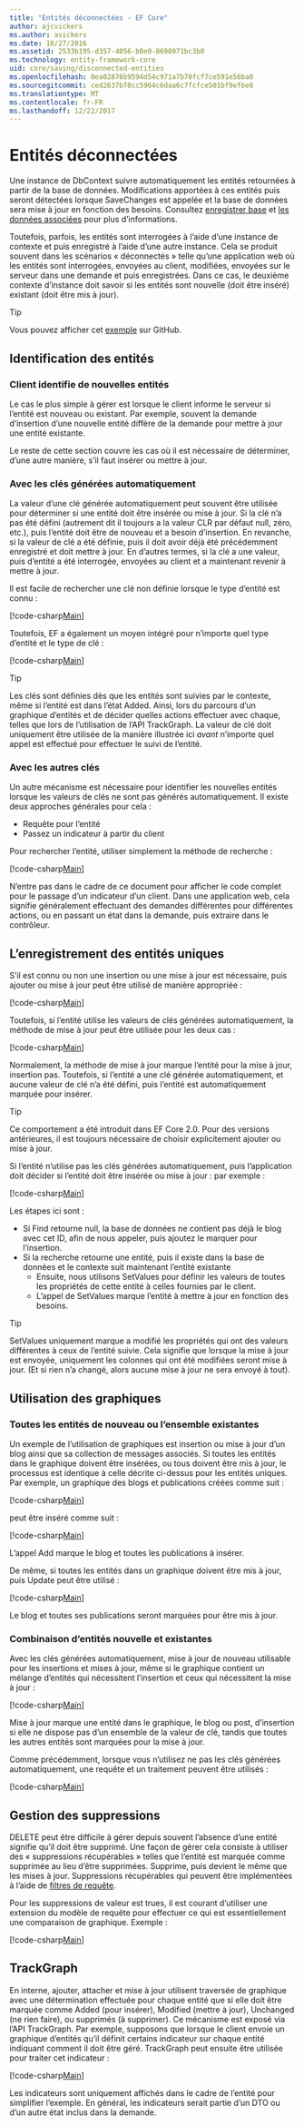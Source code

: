 ```yaml
---
title: "Entités déconnectées - EF Core"
author: ajcvickers
ms.author: avickers
ms.date: 10/27/2016
ms.assetid: 2533b195-d357-4056-b0e0-8698971bc3b0
ms.technology: entity-framework-core
uid: core/saving/disconnected-entities
ms.openlocfilehash: 0ea02876b9594d54c971a7b70fcf7ce591e56ba0
ms.sourcegitcommit: ced2637bf8cc5964c6daa6c7fcfce501bf9ef6e8
ms.translationtype: MT
ms.contentlocale: fr-FR
ms.lasthandoff: 12/22/2017
---
```

# <a name="disconnected-entities"></a>Entités déconnectées

Une instance de DbContext suivre automatiquement les entités retournées à partir de la base de données. Modifications apportées à ces entités puis seront détectées lorsque SaveChanges est appelée et la base de données sera mise à jour en fonction des besoins. Consultez [enregistrer base](basic.md) et [les données associées](related-data.md) pour plus d’informations.

Toutefois, parfois, les entités sont interrogées à l’aide d’une instance de contexte et puis enregistré à l’aide d’une autre instance. Cela se produit souvent dans les scénarios « déconnectés » telle qu’une application web où les entités sont interrogées, envoyées au client, modifiées, envoyées sur le serveur dans une demande et puis enregistrées. Dans ce cas, le deuxième contexte d’instance doit savoir si les entités sont nouvelle (doit être inséré) existant (doit être mis à jour).

> [!TIP]  
> Vous pouvez afficher cet [exemple](https://github.com/aspnet/EntityFramework.Docs/tree/master/samples/core/Saving/Saving/Disconnected/) sur GitHub.

## <a name="identifying-new-entities"></a>Identification des entités

### <a name="client-identifies-new-entities"></a>Client identifie de nouvelles entités

Le cas le plus simple à gérer est lorsque le client informe le serveur si l’entité est nouveau ou existant. Par exemple, souvent la demande d’insertion d’une nouvelle entité diffère de la demande pour mettre à jour une entité existante.

Le reste de cette section couvre les cas où il est nécessaire de déterminer, d’une autre manière, s’il faut insérer ou mettre à jour.

### <a name="with-auto-generated-keys"></a>Avec les clés générées automatiquement

La valeur d’une clé générée automatiquement peut souvent être utilisée pour déterminer si une entité doit être insérée ou mise à jour. Si la clé n’a pas été défini (autrement dit il toujours a la valeur CLR par défaut null, zéro, etc.), puis l’entité doit être de nouveau et a besoin d’insertion. En revanche, si la valeur de clé a été définie, puis il doit avoir déjà été précédemment enregistré et doit mettre à jour. En d’autres termes, si la clé a une valeur, puis d’entité a été interrogée, envoyées au client et a maintenant revenir à mettre à jour.

Il est facile de rechercher une clé non définie lorsque le type d’entité est connu :

[!code-csharp[Main](../../../samples/core/Saving/Saving/Disconnected/Sample.cs#IsItNewSimple)]

Toutefois, EF a également un moyen intégré pour n’importe quel type d’entité et le type de clé :

[!code-csharp[Main](../../../samples/core/Saving/Saving/Disconnected/Sample.cs#IsItNewGeneral)]

> [!TIP]  
> Les clés sont définies dès que les entités sont suivies par le contexte, même si l’entité est dans l’état Added. Ainsi, lors du parcours d’un graphique d’entités et de décider quelles actions effectuer avec chaque, telles que lors de l’utilisation de l’API TrackGraph. La valeur de clé doit uniquement être utilisée de la manière illustrée ici _avant_ n’importe quel appel est effectué pour effectuer le suivi de l’entité.

### <a name="with-other-keys"></a>Avec les autres clés

Un autre mécanisme est nécessaire pour identifier les nouvelles entités lorsque les valeurs de clés ne sont pas générés automatiquement. Il existe deux approches générales pour cela :
 * Requête pour l’entité
 * Passez un indicateur à partir du client

Pour rechercher l’entité, utiliser simplement la méthode de recherche :

[!code-csharp[Main](../../../samples/core/Saving/Saving/Disconnected/Sample.cs#IsItNewQuery)]

N’entre pas dans le cadre de ce document pour afficher le code complet pour le passage d’un indicateur d’un client. Dans une application web, cela signifie généralement effectuant des demandes différentes pour différentes actions, ou en passant un état dans la demande, puis extraire dans le contrôleur.

## <a name="saving-single-entities"></a>L’enregistrement des entités uniques

S’il est connu ou non une insertion ou une mise à jour est nécessaire, puis ajouter ou mise à jour peut être utilisé de manière appropriée :

[!code-csharp[Main](../../../samples/core/Saving/Saving/Disconnected/Sample.cs#InsertAndUpdateSingleEntity)]

Toutefois, si l’entité utilise les valeurs de clés générées automatiquement, la méthode de mise à jour peut être utilisée pour les deux cas :

[!code-csharp[Main](../../../samples/core/Saving/Saving/Disconnected/Sample.cs#InsertOrUpdateSingleEntity)]

Normalement, la méthode de mise à jour marque l’entité pour la mise à jour, insertion pas. Toutefois, si l’entité a une clé générée automatiquement, et aucune valeur de clé n’a été défini, puis l’entité est automatiquement marquée pour insérer.

> [!TIP]  
> Ce comportement a été introduit dans EF Core 2.0. Pour des versions antérieures, il est toujours nécessaire de choisir explicitement ajouter ou mise à jour.

Si l’entité n’utilise pas les clés générées automatiquement, puis l’application doit décider si l’entité doit être insérée ou mise à jour : par exemple :

[!code-csharp[Main](../../../samples/core/Saving/Saving/Disconnected/Sample.cs#InsertOrUpdateSingleEntityWithFind)]

Les étapes ici sont :
* Si Find retourne null, la base de données ne contient pas déjà le blog avec cet ID, afin de nous appeler, puis ajoutez le marquer pour l’insertion.
* Si la recherche retourne une entité, puis il existe dans la base de données et le contexte suit maintenant l’entité existante
  * Ensuite, nous utilisons SetValues pour définir les valeurs de toutes les propriétés de cette entité à celles fournies par le client.
  * L’appel de SetValues marque l’entité à mettre à jour en fonction des besoins.

> [!TIP]  
> SetValues uniquement marque a modifié les propriétés qui ont des valeurs différentes à ceux de l’entité suivie. Cela signifie que lorsque la mise à jour est envoyée, uniquement les colonnes qui ont été modifiées seront mise à jour. (Et si rien n’a changé, alors aucune mise à jour ne sera envoyé à tout).

## <a name="working-with-graphs"></a>Utilisation des graphiques

### <a name="all-newall-existing-entities"></a>Toutes les entités de nouveau ou l’ensemble existantes

Un exemple de l’utilisation de graphiques est insertion ou mise à jour d’un blog ainsi que sa collection de messages associés. Si toutes les entités dans le graphique doivent être insérées, ou tous doivent être mis à jour, le processus est identique à celle décrite ci-dessus pour les entités uniques. Par exemple, un graphique des blogs et publications créées comme suit :

[!code-csharp[Main](../../../samples/core/Saving/Saving/Disconnected/Sample.cs#CreateBlogAndPosts)]

peut être inséré comme suit :

[!code-csharp[Main](../../../samples/core/Saving/Saving/Disconnected/Sample.cs#InsertGraph)]

L’appel Add marque le blog et toutes les publications à insérer.

De même, si toutes les entités dans un graphique doivent être mis à jour, puis Update peut être utilisé :

[!code-csharp[Main](../../../samples/core/Saving/Saving/Disconnected/Sample.cs#UpdateGraph)]

Le blog et toutes ses publications seront marquées pour être mis à jour.

### <a name="mix-of-new-and-existing-entities"></a>Combinaison d’entités nouvelle et existantes

Avec les clés générées automatiquement, mise à jour de nouveau utilisable pour les insertions et mises à jour, même si le graphique contient un mélange d’entités qui nécessitent l’insertion et ceux qui nécessitent la mise à jour :

[!code-csharp[Main](../../../samples/core/Saving/Saving/Disconnected/Sample.cs#InsertOrUpdateGraph)]

Mise à jour marque une entité dans le graphique, le blog ou post, d’insertion si elle ne dispose pas d’un ensemble de la valeur de clé, tandis que toutes les autres entités sont marquées pour la mise à jour.

Comme précédemment, lorsque vous n’utilisez ne pas les clés générées automatiquement, une requête et un traitement peuvent être utilisés :

[!code-csharp[Main](../../../samples/core/Saving/Saving/Disconnected/Sample.cs#InsertOrUpdateGraphWithFind)]

## <a name="handling-deletes"></a>Gestion des suppressions

DELETE peut être difficile à gérer depuis souvent l’absence d’une entité signifie qu’il doit être supprimé. Une façon de gérer cela consiste à utiliser des « suppressions récupérables » telles que l’entité est marquée comme supprimée au lieu d’être supprimées. Supprime, puis devient le même que les mises à jour. Suppressions récupérables qui peuvent être implémentées à l’aide de [filtres de requête](xref:core/querying/filters).

Pour les suppressions de valeur est trues, il est courant d’utiliser une extension du modèle de requête pour effectuer ce qui est essentiellement une comparaison de graphique. Exemple :

[!code-csharp[Main](../../../samples/core/Saving/Saving/Disconnected/Sample.cs#InsertUpdateOrDeleteGraphWithFind)]

## <a name="trackgraph"></a>TrackGraph

En interne, ajouter, attacher et mise à jour utilisent traversée de graphique avec une détermination effectuée pour chaque entité que si elle doit être marquée comme Added (pour insérer), Modified (mettre à jour), Unchanged (ne rien faire), ou supprimés (à supprimer). Ce mécanisme est exposé via l’API TrackGraph. Par exemple, supposons que lorsque le client envoie un graphique d’entités qu’il définit certains indicateur sur chaque entité indiquant comment il doit être géré. TrackGraph peut ensuite être utilisée pour traiter cet indicateur :

[!code-csharp[Main](../../../samples/core/Saving/Saving/Disconnected/Sample.cs#TrackGraph)]

Les indicateurs sont uniquement affichés dans le cadre de l’entité pour simplifier l’exemple. En général, les indicateurs serait partie d’un DTO ou d’un autre état inclus dans la demande.
